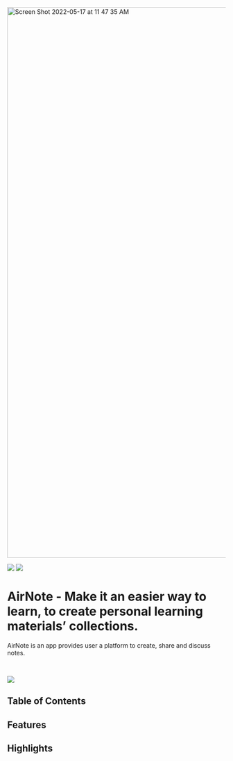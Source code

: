 <img width="1268" alt="Screen Shot 2022-05-17 at 11 47 35 AM" src="https://user-images.githubusercontent.com/94897201/170625354-27454bb3-70a4-49bf-afda-2db20f3cbd48.png">

<p align="left">
    <img src="https://img.shields.io/badge/platform-iOS-lightgray">
    <img src="https://img.shields.io/badge/release-v1.0.2-green">
</p>

# AirNote - Make it an easier way to learn, to create personal learning materials’ collections.

AirNote is an app provides user a platform to create, share and discuss notes.

<br>

<p align="left">
    <a href="https://apps.apple.com/tw/app/airnote/id1619738706"><img src="https://user-images.githubusercontent.com/94897201/170625575-ea8bcba8-323c-4999-973d-bd97a329e132.png"></a>
</p>

## Table of Contents

## Features

## Highlights

## 
